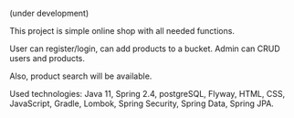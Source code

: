 (under development)

This project is simple online shop with all needed functions.

User can register/login, can add products to a bucket. Admin can CRUD users and products.

Also, product search will be available.

Used technologies: Java 11, Spring 2.4, postgreSQL, Flyway, HTML, CSS, JavaScript, Gradle, Lombok, Spring Security, Spring Data, Spring JPA.
